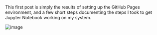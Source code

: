 This first post is simply the results of setting up the GitHub Pages environment, and a few short steps documenting the steps 
I took to get Jupyter Notebook working on my system.

![image](https://user-images.githubusercontent.com/7433842/162599651-8cd9cb83-679c-4332-a904-85da8cb4b239.png)

